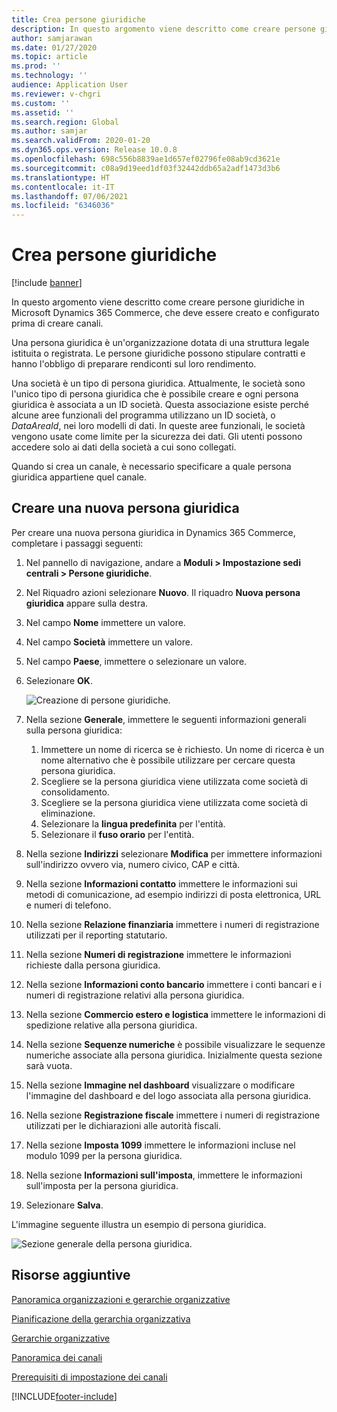 ```yaml
---
title: Crea persone giuridiche
description: In questo argomento viene descritto come creare persone giuridiche in Microsoft Dynamics 365 Commerce, che deve essere creato e configurato prima di creare canali.
author: samjarawan
ms.date: 01/27/2020
ms.topic: article
ms.prod: ''
ms.technology: ''
audience: Application User
ms.reviewer: v-chgri
ms.custom: ''
ms.assetid: ''
ms.search.region: Global
ms.author: samjar
ms.search.validFrom: 2020-01-20
ms.dyn365.ops.version: Release 10.0.8
ms.openlocfilehash: 698c556b8839ae1d657ef02796fe08ab9cd3621e
ms.sourcegitcommit: c08a9d19eed1df03f32442ddb65a2adf1473d3b6
ms.translationtype: HT
ms.contentlocale: it-IT
ms.lasthandoff: 07/06/2021
ms.locfileid: "6346036"
---
```

# <a name="create-legal-entities"></a>Crea persone giuridiche

[!include [banner](includes/banner.md)]

In questo argomento viene descritto come creare persone giuridiche in Microsoft Dynamics 365 Commerce, che deve essere creato e configurato prima di creare canali.

Una persona giuridica è un'organizzazione dotata di una struttura legale istituita o registrata. Le persone giuridiche possono stipulare contratti e hanno l'obbligo di preparare rendiconti sul loro rendimento.

Una società è un tipo di persona giuridica. Attualmente, le società sono l'unico tipo di persona giuridica che è possibile creare e ogni persona giuridica è associata a un ID società. Questa associazione esiste perché alcune aree funzionali del programma utilizzano un ID società, o *DataAreaId*, nei loro modelli di dati. In queste aree funzionali, le società vengono usate come limite per la sicurezza dei dati. Gli utenti possono accedere solo ai dati della società a cui sono collegati. 

Quando si crea un canale, è necessario specificare a quale persona giuridica appartiene quel canale.

## <a name="create-a-new-legal-entity"></a>Creare una nuova persona giuridica

Per creare una nuova persona giuridica in Dynamics 365 Commerce, completare i passaggi seguenti:

1. Nel pannello di navigazione, andare a **Moduli \> Impostazione sedi centrali \> Persone giuridiche**.
1. Nel Riquadro azioni selezionare **Nuovo**. Il riquadro **Nuova persona giuridica** appare sulla destra.
1. Nel campo **Nome** immettere un valore.
1. Nel campo **Società** immettere un valore.
1. Nel campo **Paese**, immettere o selezionare un valore.
1. Selezionare **OK**. 

   ![Creazione di persone giuridiche.](media/legal-entities.png)

1. Nella sezione **Generale**, immettere le seguenti informazioni generali sulla persona giuridica: 
   1. Immettere un nome di ricerca se è richiesto. Un nome di ricerca è un nome alternativo che è possibile utilizzare per cercare questa persona giuridica. 
   1. Scegliere se la persona giuridica viene utilizzata come società di consolidamento.
   1. Scegliere se la persona giuridica viene utilizzata come società di eliminazione. 
   1. Selezionare la **lingua predefinita** per l'entità. 
   1. Selezionare il **fuso orario** per l'entità.
1. Nella sezione **Indirizzi** selezionare **Modifica** per immettere informazioni sull'indirizzo ovvero via, numero civico, CAP e città.
1. Nella sezione **Informazioni contatto** immettere le informazioni sui metodi di comunicazione, ad esempio indirizzi di posta elettronica, URL e numeri di telefono.
1. Nella sezione **Relazione finanziaria** immettere i numeri di registrazione utilizzati per il reporting statutario.
1. Nella sezione **Numeri di registrazione** immettere le informazioni richieste dalla persona giuridica.
1. Nella sezione **Informazioni conto bancario** immettere i conti bancari e i numeri di registrazione relativi alla persona giuridica.
1. Nella sezione **Commercio estero e logistica** immettere le informazioni di spedizione relative alla persona giuridica.
1. Nella sezione **Sequenze numeriche** è possibile visualizzare le sequenze numeriche associate alla persona giuridica. Inizialmente questa sezione sarà vuota.
1. Nella sezione **Immagine nel dashboard** visualizzare o modificare l'immagine del dashboard e del logo associata alla persona giuridica.
1. Nella sezione **Registrazione fiscale** immettere i numeri di registrazione utilizzati per le dichiarazioni alle autorità fiscali.
1. Nella sezione **Imposta 1099** immettere le informazioni incluse nel modulo 1099 per la persona giuridica.
1. Nella sezione **Informazioni sull'imposta**, immettere le informazioni sull'imposta per la persona giuridica.
1. Selezionare **Salva**.

L'immagine seguente illustra un esempio di persona giuridica.

![Sezione generale della persona giuridica.](media/legal-entities-general.png)
   
## <a name="additional-resources"></a>Risorse aggiuntive

[Panoramica organizzazioni e gerarchie organizzative](../fin-ops-core/fin-ops/organization-administration/organizations-organizational-hierarchies.md?toc=/dynamics365/commerce/toc.json)

[Pianificazione della gerarchia organizzativa](../fin-ops-core/fin-ops/organization-administration/plan-organizational-hierarchy.md?toc=/dynamics365/commerce/toc.json)

[Gerarchie organizzative](channels-org-hierarchies.md)

[Panoramica dei canali](channels-overview.md)

[Prerequisiti di impostazione dei canali](channels-prerequisites.md)


[!INCLUDE[footer-include](../includes/footer-banner.md)]
